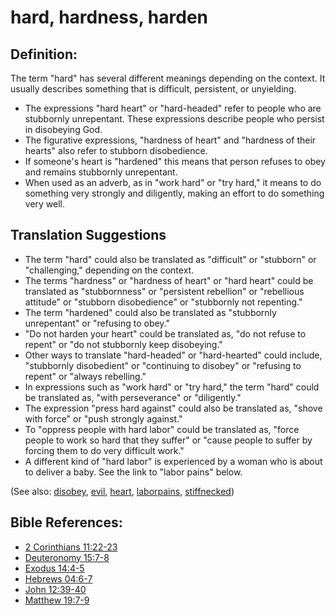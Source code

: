 # hard, hardness, harden #

## Definition: ##

The term "hard" has several different meanings depending on the context. It usually describes something that is difficult, persistent, or unyielding.

* The expressions "hard heart" or "hard-headed" refer to people who are stubbornly unrepentant. These expressions describe people who persist in disobeying God.
* The figurative expressions, "hardness of heart" and "hardness of their hearts" also refer to stubborn disobedience.
* If someone's heart is "hardened" this means that person refuses to obey and remains stubbornly unrepentant.
* When used as an adverb, as in "work hard" or "try hard," it means to do something very strongly and diligently, making an effort to do something very well.

## Translation Suggestions ##

* The term "hard" could also be translated as "difficult" or "stubborn" or "challenging," depending on the context.
* The terms "hardness" or "hardness of heart" or "hard heart" could be translated as "stubbornness" or "persistent rebellion" or "rebellious attitude" or "stubborn disobedience" or "stubbornly not repenting."
* The term "hardened" could also be translated as "stubbornly unrepentant" or "refusing to obey."
* "Do not harden your heart" could be translated as, "do not refuse to repent" or "do not stubbornly keep disobeying."
* Other ways to translate "hard-headed" or "hard-hearted" could include, "stubbornly disobedient" or "continuing to disobey" or "refusing to repent" or "always rebelling."
* In expressions such as "work hard" or "try hard," the term "hard" could be translated as, "with perseverance" or "diligently."
* The expression "press hard against" could also be translated as, "shove with force" or "push strongly against."
* To "oppress people with hard labor" could be translated as, "force people to work so hard that they suffer" or "cause people to suffer by forcing them to do very difficult work."
* A different kind of "hard labor" is experienced by a woman who is about to deliver a baby. See the link to "labor pains" below.

(See also: [disobey](../other/disobey.md), [evil](../kt/evil.md), [heart](../other/heart.md), [laborpains](../other/laborpains.md), [stiffnecked](../other/stiffnecked.md))

## Bible References: ##

* [2 Corinthians 11:22-23](https://door43.org/en/bible/notes/2co/11/22)
* [Deuteronomy 15:7-8](https://door43.org/en/bible/notes/deu/15/07)
* [Exodus 14:4-5](https://door43.org/en/bible/notes/exo/14/04)
* [Hebrews 04:6-7](https://door43.org/en/bible/notes/heb/04/06)
* [John 12:39-40](https://door43.org/en/bible/notes/jhn/12/39)
* [Matthew 19:7-9](https://door43.org/en/bible/notes/mat/19/07)

